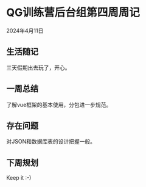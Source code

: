 # QG训练营后台组第四周周记

2024年4月11日

## 生活随记

三天假期出去玩了，开心。

## 一周总结

了解vue框架的基本使用，分包进一步规范。

## 存在问题

对JSON和数据库表的设计把握一般。

## 下周规划

Keep it :-) 